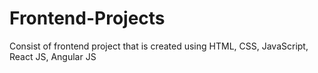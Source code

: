 # Frontend-Projects
Consist of frontend project that is created using HTML, CSS, JavaScript, React JS, Angular JS
